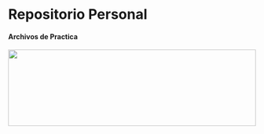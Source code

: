 # **Repositorio Personal**

#### Archivos de Practica

<img width = 100% height=20% src="https://miro.medium.com/v2/resize:fit:1400/1*X6MdPvKC_JnapInkGYObdQ.gif">
